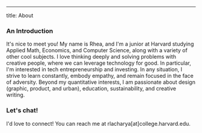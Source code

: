 ---
title: About

### **An Introduction**

It's nice to meet you! My name is Rhea, and I'm a junior at Harvard studying Applied Math, Economics, and Computer Science, along with a variety of other cool subjects. I love thinking deeply and solving problems with creative people, where we can leverage technology for good. In particular, I'm interested in tech entrepreneurship and investing. In any situation, I strive to learn constantly, embody empathy, and remain focused in the face of adversity. Beyond my quantitative interests, I am passionate about design (graphic, product, and urban), education, sustainability, and creative writing. 


### **Let's chat!**
I'd love to connect! You can reach me at rlacharya[at]college.harvard.edu.


